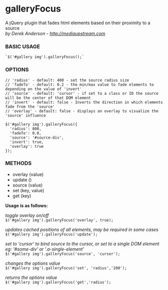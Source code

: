 galleryFocus
==============
A jQuery plugin that fades html elements based on their proximity to a source  
*by Derek Anderson - http://mediaupstream.com*


### BASIC USAGE

    `$('#gallery img').galleryFocus();`


### OPTIONS    
    // 'radius' - default: 400 - set the source radius size
    // 'fadeTo' - default: 0.2 - the min/max value to fade elements to depending on the value of 'invert'
    // 'source' - default: 'cursor' - if set to a class or ID the source will be the center of that DOM element
    // 'invert' - default: false - Inverts the direction in which elements fade from the 'source'  
    // 'overlay' - default: false - displays an overlay to visualize the 'source' influence

    $('#gallery img').galleryFocus({
      'radius': 800,
      'fadeTo': 0.0,
      'source': '#source-div',
      'invert': true,
      'overlay': true
    });


### METHODS

- overlay (value)
- update ()
- source (value)
- set (key, value)
- get (key)

**Usage is as follows:**  

*toggle overlay on/off*  
    `$('#gallery img').galleryFocus('overlay', true);`

*updates cached positions of all elements, may be required in some cases*  
    `$('#gallery img').galleryFocus('update');`

*set to 'cursor' to bind source to the cursor, or set to a single DOM element eg: '#some-div' or '.a-single-element'*  
    `$('#gallery img').galleryFocus('source', 'cursor');`

*changes the options value*  
    `$('#gallery img').galleryFocus('set', 'radius','200');`

*returns the options value*  
    `$('#gallery img').galleryFocus('get','radius');`

